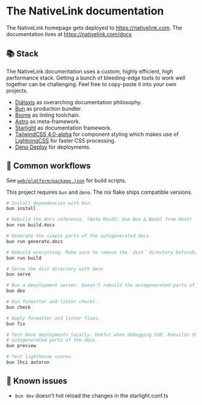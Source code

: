 # The NativeLink documentation

The NativeLink homepage gets deployed to https://nativelink.com. The
documentation lives at https://nativelink.com/docs

## 📚 Stack

The NativeLink documentation uses a custom, highly efficient, high performance
stack. Getting a bunch of bleeding-edge tools to work well together can be
challenging. Feel free to copy-paste it into your own projects.

- [Diátaxis](https://diataxis.fr/) as overarching documentation philosophy.
- [Bun](https://github.com/oven-sh/bun) as production bundler.
- [Biome](https://biomejs.dev/) as linting toolchain.
- [Astro](https://astro.build/) as meta-framework.
- [Starlight](https://starlight.astro.build/de/) as documentation framework.
- [TailwindCSS 4.0-alpha](https://tailwindcss.com/blog/tailwindcss-v4-alpha) for
  component styling which makes use of [LightningCSS](https://lightningcss.dev/)
  for faster CSS processing.
- [Deno Deploy](https://deno.com/deploy) for deployments.

## 🚀 Common workflows

See [`web/platform/package.json`](https://github.com/TraceMachina/nativelink/blob/main/web/platform/package.json)
for build scripts.

This project requires `bun` and `deno`. The nix flake ships compatible versions.

```bash
# Install dependencies with bun.
bun install

# Rebuild the docs reference. (Note MacOS: Use Bun & Bazel from Host)
bun run build.docs

# Generate the simple parts of the autogenerated docs.
bun run generate.docs

# Rebuild everything. Make sure to remove the `dist` directory beforehand.
bun run build

# Serve the dist directory with deno
bun serve

# Run a development server. Doesn't rebuild the autogenerated parts of the docs.
bun dev

# Run formatter and linter checks.
bun check

# Apply formatter and linter fixes.
bun fix

# Test Deno deployments locally. Useful when debugging SSR. Rebuilds the
# autogenerated parts of the docs.
bun preview

# Test lighthouse scores.
bun lhci autorun
```

## 🐛 Known issues

- `bun dev` doesn't hot reload the changes in the starlight.conf.ts

<img referrerpolicy="no-referrer-when-downgrade" src="https://nativelink.matomo.cloud/matomo.php?idsite=2&amp;rec=1&amp;action_name=web%20platform%20Readme.md" style="border:0" alt="" />
